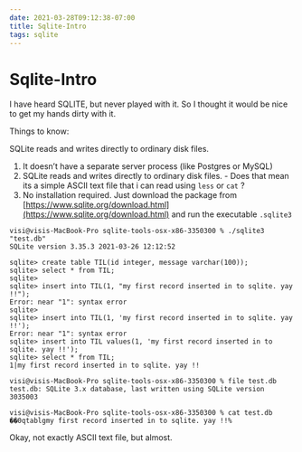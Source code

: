 ```yaml
---
date: 2021-03-28T09:12:38-07:00
title: Sqlite-Intro
tags: sqlite
---
```


# Sqlite-Intro

I have heard SQLITE, but never played with it. So I thought it would be nice to get my hands dirty with it.

Things to know:

SQLite reads and writes directly to ordinary disk files.

1. It doesn’t have a separate server process (like Postgres or MySQL)
2. SQLite reads and writes directly to ordinary disk files. - Does that mean its a simple ASCII text file that i can read using `less` or `cat` ? 
3. No installation required. Just download the package from [https://www.sqlite.org/download.html](https://www.sqlite.org/download.html) and run the executable `.sqlite3` 
```
visi@visis-MacBook-Pro sqlite-tools-osx-x86-3350300 % ./sqlite3 "test.db"
SQLite version 3.35.3 2021-03-26 12:12:52
```

```
sqlite> create table TIL(id integer, message varchar(100));
sqlite> select * from TIL;
sqlite>
sqlite> insert into TIL(1, "my first record inserted in to sqlite. yay !!");
Error: near "1": syntax error
sqlite>
sqlite> insert into TIL(1, 'my first record inserted in to sqlite. yay !!');
Error: near "1": syntax error
sqlite> insert into TIL values(1, 'my first record inserted in to sqlite. yay !!');
sqlite> select * from TIL;
1|my first record inserted in to sqlite. yay !!
```

```
visi@visis-MacBook-Pro sqlite-tools-osx-x86-3350300 % file test.db
test.db: SQLite 3.x database, last written using SQLite version 3035003
```

```
visi@visis-MacBook-Pro sqlite-tools-osx-x86-3350300 % cat test.db
��0qtablgmy first record inserted in to sqlite. yay !!%
```

Okay, not exactly ASCII text file, but almost.